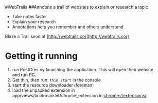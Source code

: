 #WebTrails
##Annotate a trail of websites to explain or research a topic

* Take notes faster
* Explain your research
* Annotations help you remember and others understand

Blaze a Trail soon at [http://webtrails.co/](http://webtrails.co/)



# Getting it running
1. run PostGres by launching the application. This will open their website and run PG.
2. Get thin, then run: `thin start` in the console
3. start the resource downloader (foreman)
4. load the unpacked extension in app/views/bookmarklet/chrome_extension in [chrome://extensions/](chrome://extensions/)



